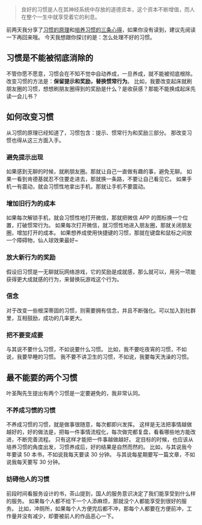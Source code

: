 >良好的习惯是人在其神经系统中存放的道德资本，这个资本不断增值，而人在整个一生中就享受着它的利息。

前两天我分享了[习惯的原理](http://www.jianshu.com/p/3525376f7a92)和[培养习惯的三条心得](http://www.jianshu.com/p/1cf402524a0a)，如果你没有读到，建议先阅读一下再回来哦。
今天我想跟你探讨的是：怎么处理不好的习惯。

## 习惯是不能被彻底消除的
不管你愿不愿意，习惯会在不知不觉中自动养成，一旦养成，就不能被彻底根除。
改变习惯的方法是：**保留提示和奖励，替换惯常行为**。
比如，我要改变起床就刷朋友圈的习惯，想想刷朋友圈得到的奖励是什么？是收获感？那能不能换成起床先读一会儿书？

## 如何改变习惯
从习惯的原理已经知道了，习惯包含：提示、惯常行为和奖励三部分。
那改变习惯也得从这三方面入手。

### 避免提示出现
如果感到无聊的时候，就刷朋友圈。那就让自己一直做有趣的事，避免无聊。
如果一看到肯德基就忍不住要走进去，那就换一条路，不要让自己看见它。
如果手机一有震动，就会习惯性地拿出手机，那就让手机不要震动。

### 增加旧行为的成本
如果每次解锁手机，就会习惯性地打开微信，那就把微信 APP 的图标换一个位置，打破惯常行为。
如果每次打开微信，就习惯性地进入朋友圈，那就关闭朋友圈，增加打开的成本。
如果想养成使用快捷键的习惯，那就在键盘和鼠标之间放一个障碍物，仙人球效果最好~

### 放大新行为的奖励
假设旧习惯是一无聊就玩网络游戏，它的奖励是成就感，那么就可以，用另一项能获得更大成就感的行为，来替换玩游戏这个行为。

### 信念
对于改变一些根深蒂固的习惯，则需要拥有信念，并且不断强化。可以加入到社群里，互相鼓励，成功的几率更大。

### 把不要变成要
与其说不要什么习惯，不如说要什么习惯。
比如，我不要吃夜宵的习惯，不如说，我要早睡的习惯。
我不要不讲卫生的习惯，不如说，我要每天洗澡的习惯。

## 最不能要的两个习惯
叶圣陶先生提出有两个习惯是一定要避免的，我非常认同。
### 不养成习惯的习惯
不养成习惯的习惯，就是做事很随意，每次都即兴发挥。
这样是无法把事情越做越好的，好的做法是，把每一件事情流程化，每次做完都复盘，看看哪些地方能改进，不断完善流程。
只有这样才能把一件事越做越好。
定目标的时候，也应该从培养习惯的角度出发，习惯养成后，好的结果是自然而然的。
比如，与其说我今年要读 50 本书，不如说我每天要读 30 分钟。
与其说每星期要写一篇文章，不如说我每天要写 30 分钟。

### 妨碍他人的习惯
前段时间看服务设计的书，茶山提到，国人的服务意识决定了我们能享受到什么样的服务。
如果每个人都不给下一个人添麻烦，那就没个人都能享受到很好的服务。
比如，冲厕所，如果每个人方便完后都不冲，那每个人都要在方便前冲，工作量并没有减少，却要被前人的作品恶心一下。